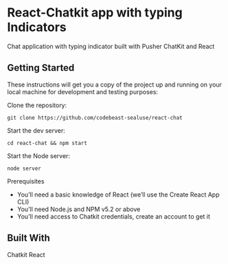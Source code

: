 
# React-Chatkit app with typing Indicators
Chat application with typing indicator built with Pusher ChatKit and React

## Getting Started
These instructions will get you a copy of the project up and running on your local machine for development and testing purposes:

Clone the repository:

`git clone https://github.com/codebeast-sealuse/react-chat `

Start the dev server:

`cd react-chat && npm start`

Start the Node server:

`node server`

Prerequisites

- You’ll need a basic knowledge of React (we’ll use the Create React App CLI)
- You’ll need Node.js and NPM v5.2 or above
- You’ll need access to Chatkit credentials, create an account to get it 

## Built With
Chatkit 
React
